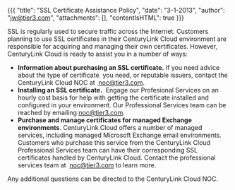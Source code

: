 {{{
  "title": "SSL Certificate Assistance Policy",
  "date": "3-1-2013",
  "author": "jw@tier3.com",
  "attachments": [],
  "contentIsHTML": true
}}}

<p>SSL is regularly used to secure traffic across the Internet.&nbsp;Customers planning to use SSL certificates in their CenturyLink Cloud environment are responsible for acquiring and managing their own certificates. However, CenturyLink Cloud is ready to assist you in a number
  of ways:</p>
<ul>
  <li><strong>Information about purchasing an SSL certificate.</strong> If you need advice about the type of certificate &nbsp;you need, or reputable issuers, contact the CenturyLink Cloud NOC at&nbsp;&nbsp;<a href="mailto:noc@tier3.com">noc@tier3.com</a>.</li>
  <li><strong>Installing an SSL certificate.</strong> &nbsp;Engage our Profesional Services on an hourly cost basis for help with getting the certificate installed and configured in your environment. Our Professional Services team can be reached by emailing
    <a href="mailto:noc@tier3.com">noc@tier3.com</a>.</li>
  <li><strong>Purchase and manage certificates for managed Exchange environments</strong>. CenturyLink Cloud offers a number of managed services, including managed Microsoft Exchange email environments. Customers who purchase this service from the CenturyLink Cloud Professional
    Services team can have their corresponding SSL certificates handled by CenturyLink Cloud. Contact the professional services team at&nbsp;&nbsp;<a href="mailto:noc@tier3.com">noc@tier3.com</a>&nbsp;to learn more.</li>
</ul>
<div>Any additional questions can be directed to the CenturyLink Cloud NOC.</div>